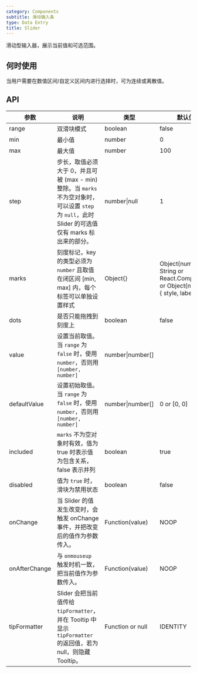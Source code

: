 ```yaml
---
category: Components
subtitle: 滑动输入条
type: Data Entry
title: Slider
---
```


滑动型输入器，展示当前值和可选范围。

## 何时使用

当用户需要在数值区间/自定义区间内进行选择时，可为连续或离散值。

## API

| 参数       | 说明            | 类型         | 默认值       |
|------------|----------------|-------------|--------------|
| range          | 双滑块模式 | boolean          | false
| min            | 最小值 | number			| 0
| max            | 最大值 | number			| 100
| step           | 步长，取值必须大于 0，并且可被 (max - min) 整除。当 `marks` 不为空对象时，可以设置 `step` 为 `null`，此时 Slider 的可选值仅有 marks 标出来的部分。 | number\|null	| 1
| marks          | 刻度标记，key 的类型必须为 `number` 且取值在闭区间 [min, max] 内，每个标签可以单独设置样式 | Object{} | Object{number: String or React.Component} or Object{number: { style, label}}
| dots           | 是否只能拖拽到刻度上 | boolean | false
| value          | 设置当前取值。当 `range` 为 `false` 时，使用 `number`，否则用 `[number, number]`   | number\|number[] |
| defaultValue   | 设置初始取值。当 `range` 为 `false` 时，使用 `number`，否则用 `[number, number]`   | number\|number[] | 0 or [0, 0]
| included       | `marks` 不为空对象时有效，值为 true 时表示值为包含关系，false 表示并列 | boolean			 | true
| disabled       | 值为 `true` 时，滑块为禁用状态 | boolean 			| false
| onChange       | 当 Slider 的值发生改变时，会触发 onChange 事件，并把改变后的值作为参数传入。 | Function(value) | NOOP
| onAfterChange  | 与 `onmouseup` 触发时机一致，把当前值作为参数传入。 | Function(value) | NOOP
| tipFormatter   | Slider 会把当前值传给 `tipFormatter`，并在 Tooltip 中显示 `tipFormatter` 的返回值，若为 null，则隐藏 Tooltip。 | Function or null | IDENTITY
